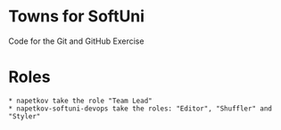 # Towns for SoftUni
Code for the Git and GitHub Exercise

# Roles
    * napetkov take the role "Team Lead"
    * napetkov-softuni-devops take the roles: "Editor", "Shuffler" and "Styler"

    